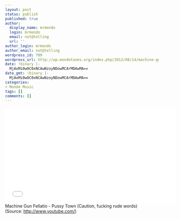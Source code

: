 ```yaml
---
layout: post
status: publish
published: true
author:
  display_name: mrmondo
  login: mrmondo
  email: not@telling
  url: ''
author_login: mrmondo
author_email: not@telling
wordpress_id: 709
wordpress_url: http://wp.mondotunes.org/index.php/2012/08/14/machine-gun-fellatio-pussy-town-caution/
date: !binary |-
  MjAxMi0wOC0xNCAwNzoyNDowMCArMDAwMA==
date_gmt: !binary |-
  MjAxMi0wOC0xNCAwNzoyNDowMCArMDAwMA==
categories:
- Mondo Music
tags: []
comments: []
---
```

<iframe width="560" height="315" src="//www.youtube.com/embed/EItYM2TOAQA" frameborder="0"> </iframe>
Machine Gun Fellatio - Pussy Town (Caution, fucking rude words)
<div class="attribution">(<span>Source:</span> <a href="http://www.youtube.com/">http://www.youtube.com/</a>)</div>
